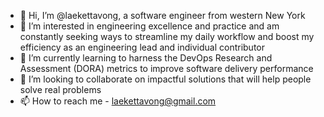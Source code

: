 - 👋 Hi, I’m @laekettavong, a software engineer from western New York
- 👀 I’m interested in engineering excellence and practice and am constantly seeking ways to streamline my daily workflow and boost my efficiency as an engineering lead and individual contributor
- 🌱 I’m currently learning to harness the DevOps Research and Assessment (DORA) metrics to improve software delivery performance
- 💞️ I’m looking to collaborate on impactful solutions that will help people solve real problems
- 📫 How to reach me - laekettavong@gmail.com

<!---
laekettavong/laekettavong is a ✨ special ✨ repository because its `README.md` (this file) appears on your GitHub profile.
You can click the Preview link to take a look at your changes.
--->
